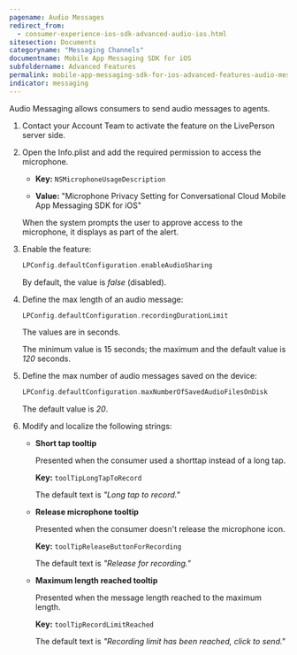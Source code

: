 ```yaml
---
pagename: Audio Messages
redirect_from:
  - consumer-experience-ios-sdk-advanced-audio-ios.html
sitesection: Documents
categoryname: "Messaging Channels"
documentname: Mobile App Messaging SDK for iOS
subfoldername: Advanced Features
permalink: mobile-app-messaging-sdk-for-ios-advanced-features-audio-messages.html
indicator: messaging
---
```


Audio Messaging allows consumers to send audio messages to agents.

1. Contact your Account Team to activate the feature on the LivePerson server side.

2. Open the Info.plist and add the required permission to access the microphone.

   * **Key:** `NSMicrophoneUsageDescription`

   * **Value:** "Microphone Privacy Setting for Conversational Cloud Mobile App Messaging SDK for iOS"

   When the system prompts the user to approve access to the microphone, it displays as part of the alert.

2. Enable the feature:

   ```swift
   LPConfig.defaultConfiguration.enableAudioSharing
   ```

   By default, the value is *false* (disabled).

3. Define the max length of an audio message:

   ```swift
   LPConfig.defaultConfiguration.recordingDurationLimit
   ```

   The values are in seconds.

   The minimum value is 15 seconds; the maximum and the default value is *120* seconds.

4. Define the max number of audio messages saved on the device:

   ```swift
   LPConfig.defaultConfiguration.maxNumberOfSavedAudioFilesOnDisk
   ```

   The default value is *20*.

5. Modify and localize the following strings:

   * **Short tap tooltip**

     Presented when the consumer used a shorttap instead of a long tap.

     **Key:** `toolTipLongTapToRecord`

     The default text is *"Long tap to record."*

   * **Release microphone tooltip**

     Presented when the consumer doesn't release the microphone icon.

     **Key:** `toolTipReleaseButtonForRecording`

     The default text is *"Release for recording."*

   * **Maximum length reached tooltip**

     Presented when the message length reached to the maximum length.

     **Key:** `toolTipRecordLimitReached`

     The default text is *"Recording limit has been reached, click to send."*